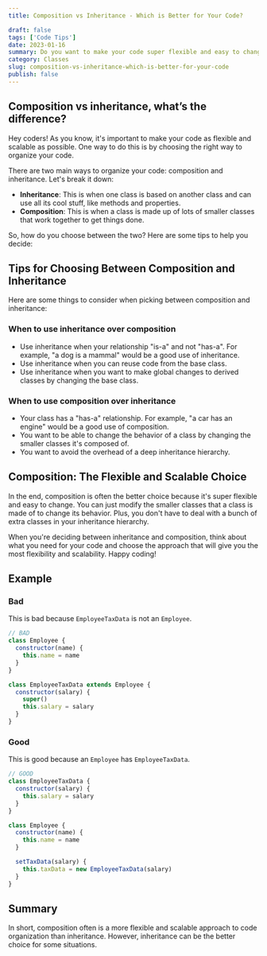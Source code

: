 ```yaml
---
title: Composition vs Inheritance - Which is Better for Your Code?

draft: false
tags: ['Code Tips']
date: 2023-01-16
summary: Do you want to make your code super flexible and easy to change? Composition might be the way to go! In this post, we'll learn about the difference between composition and inheritance and figure out which one is best for different situations.
category: Classes
slug: composition-vs-inheritance-which-is-better-for-your-code
publish: false
---
```


## Composition vs inheritance, what’s the difference?

Hey coders! As you know, it's important to make your code as flexible and scalable as possible. One way to do this is by choosing the right way to organize your code.

There are two main ways to organize your code: composition and inheritance. Let's break it down:

- **Inheritance**: This is when one class is based on another class and can use all its cool stuff, like methods and properties.
- **Composition**: This is when a class is made up of lots of smaller classes that work together to get things done.

So, how do you choose between the two? Here are some tips to help you decide:

## **Tips for Choosing Between Composition and Inheritance**

Here are some things to consider when picking between composition and inheritance:

### When to use inheritance over composition

- Use inheritance when your relationship "is-a" and not "has-a". For example, "a dog is a mammal" would be a good use of inheritance.
- Use inheritance when you can reuse code from the base class.
- Use inheritance when you want to make global changes to derived classes by changing the base class.

### When to use composition over inheritance

- Your class has a "has-a" relationship. For example, "a car has an engine" would be a good use of composition.
- You want to be able to change the behavior of a class by changing the smaller classes it's composed of.
- You want to avoid the overhead of a deep inheritance hierarchy.

## **Composition: The Flexible and Scalable Choice**

In the end, composition is often the better choice because it's super flexible and easy to change. You can just modify the smaller classes that a class is made of to change its behavior. Plus, you don't have to deal with a bunch of extra classes in your inheritance hierarchy.

When you're deciding between inheritance and composition, think about what you need for your code and choose the approach that will give you the most flexibility and scalability. Happy coding!

## Example

### Bad

This is bad because `EmployeeTaxData` is not an `Employee`.

```javascript
// BAD
class Employee {
  constructor(name) {
    this.name = name
  }
}

class EmployeeTaxData extends Employee {
  constructor(salary) {
    super()
    this.salary = salary
  }
}
```

### Good

This is good because an `Employee` has `EmployeeTaxData`.

```javascript
// GOOD
class EmployeeTaxData {
  constructor(salary) {
    this.salary = salary
  }
}

class Employee {
  constructor(name) {
    this.name = name
  }

  setTaxData(salary) {
    this.taxData = new EmployeeTaxData(salary)
  }
}
```

## Summary

In short, composition often is a more flexible and scalable approach to code organization than inheritance. However, inheritance can be the better choice for some situations.
